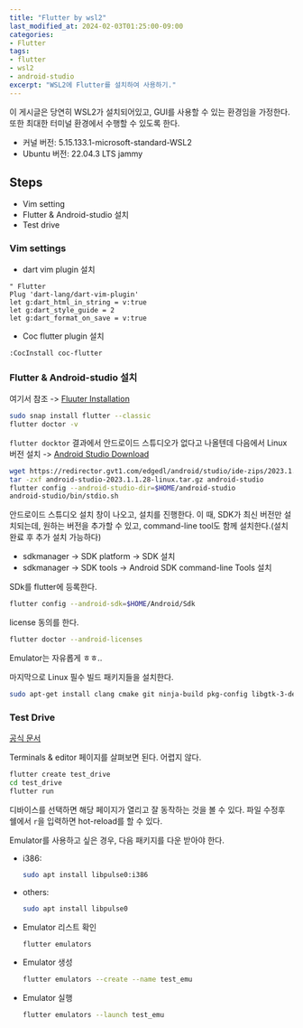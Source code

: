 ```yaml
---
title: "Flutter by wsl2"
last_modified_at: 2024-02-03T01:25:00-09:00
categories:
- Flutter
tags:
- flutter
- wsl2
- android-studio
excerpt: "WSL2에 Flutter를 설치하여 사용하기."
---
```


이 게시글은 당연히 WSL2가 설치되어있고, GUI를 사용할 수 있는 환경임을 가정한다.
또한 최대한 터미널 환경에서 수행할 수 있도록 한다.

- 커널 버전: 5.15.133.1-microsoft-standard-WSL2
- Ubuntu 버전: 22.04.3 LTS jammy

## Steps

- Vim setting
- Flutter & Android-studio 설치
- Test drive

### Vim settings

- dart vim plugin 설치

```vim
" Flutter
Plug 'dart-lang/dart-vim-plugin'
let g:dart_html_in_string = v:true
let g:dart_style_guide = 2
let g:dart_format_on_save = v:true
```

- Coc flutter plugin 설치

```vim
:CocInstall coc-flutter
```

### Flutter & Android-studio 설치

여기서 참조 -> [Fluuter Installation](https://docs.flutter.dev/get-started/install/linux#next-step)

```sh
sudo snap install flutter --classic
flutter doctor -v
```

`flutter docktor` 결과에서  안드로이드 스튜디오가 없다고 나올텐데 다음에서 Linux 버전 설치 ->
[Android Studio Download](https://developer.android.com/studio?hl=ko)


```sh
wget https://redirector.gvt1.com/edgedl/android/studio/ide-zips/2023.1.1.28/android-studio-2023.1.1.28-linux.tar.gz
tar -zxf android-studio-2023.1.1.28-linux.tar.gz android-studio
flutter config --android-studio-dir=$HOME/android-studio
android-studio/bin/stdio.sh
```

안드로이드 스튜디오 설치 창이 나오고, 설치를 진행한다. 이 때, SDK가 최신 버전만 설치되는데, 원하는
버전을 추가할 수 있고, command-line tool도 함께 설치한다.(설치 완료 후 추가 설치 가능하다)

- sdkmanager -> SDK platform -> SDK 설치
- sdkmanager -> SDK tools -> Android SDK command-line Tools 설치

SDk를 flutter에 등록한다.

```sh
flutter config --android-sdk=$HOME/Android/Sdk
```

license 동의를 한다.

```sh
flutter doctor --android-licenses
```

Emulator는 자유롭게 ㅎㅎ..

마지막으로 Linux 필수 빌드 패키지들을 설치한다.

```sh
sudo apt-get install clang cmake git ninja-build pkg-config libgtk-3-dev liblzma-dev libstdc++-12-dev
```


### Test Drive

[공식 문서](https://docs.flutter.dev/get-started/test-drive?tab=terminal)

Terminals & editor 페이지를 살펴보면 된다. 어렵지 않다.

```sh
flutter create test_drive
cd test_drive
flutter run
```

디바이스를 선택하면 해당 페이지가 열리고 잘 동작하는 것을 볼 수 있다.
파일 수정후 쉘에서 `r`을 입력하면 hot-reload를 할 수 있다.


Emulator를 사용하고 싶은 경우, 다음 패키지를 다운 받아야 한다.
- i386:
    ```sh
    sudo apt install libpulse0:i386
    ```
- others:
    ```sh
    sudo apt install libpulse0
    ```
- Emulator 리스트 확인
    ```sh
    flutter emulators
    ```
- Emulator 생성
    ```sh
    flutter emulators --create --name test_emu
    ```
- Emulator 실행
    ```sh
    flutter emulators --launch test_emu
    ```
